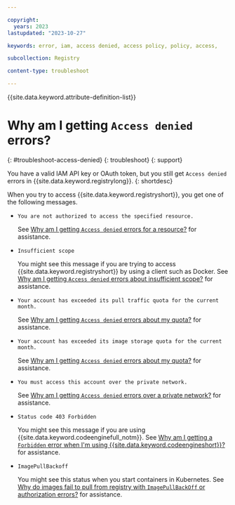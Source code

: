 ```yaml
---

copyright:
  years: 2023
lastupdated: "2023-10-27"

keywords: error, iam, access denied, access policy, policy, access,

subcollection: Registry

content-type: troubleshoot

---
```


{{site.data.keyword.attribute-definition-list}}

# Why am I getting `Access denied` errors?
{: #troubleshoot-access-denied}
{: troubleshoot}
{: support}

You have a valid IAM API key or OAuth token, but you still get `Access denied` errors in {{site.data.keyword.registrylong}}.
{: shortdesc}

When you try to access {{site.data.keyword.registryshort}}, you get one of the following messages.

- `You are not authorized to access the specified resource.`

  See [Why am I getting `Access denied` errors for a resource?](/docs/Registry?topic=Registry-troubleshoot-resource) for assistance.

- `Insufficient scope`

  You might see this message if you are trying to access {{site.data.keyword.registryshort}} by using a client such as Docker. See [Why am I getting `Access denied` errors about insufficient scope?](/docs/Registry?topic=Registry-troubleshoot-scope) for assistance.

- `Your account has exceeded its pull traffic quota for the current month.`

  See [Why am I getting `Access denied` errors about my quota?](/docs/Registry?topic=Registry-troubleshoot-quota) for assistance.

- `Your account has exceeded its image storage quota for the current month.`

  See [Why am I getting `Access denied` errors about my quota?](/docs/Registry?topic=Registry-troubleshoot-quota) for assistance.

- `You must access this account over the private network.`

  See [Why am I getting `Access denied` errors over a private network?](/docs/Registry?topic=Registry-troubleshoot-private) for assistance.

- `Status code 403 Forbidden`

  You might see this message if you are using {{site.data.keyword.codeenginefull_notm}}. See [Why am I getting a `Forbidden` error when I'm using {{site.data.keyword.codeengineshort}}?](/docs/Registry?topic=Registry-troubleshoot-forbidden-ce) for assistance.

- `ImagePullBackoff`

  You might see this status when you start containers in Kubernetes. See [Why do images fail to pull from registry with `ImagePullBackOff` or authorization errors?](/docs/Registry?topic=Registry-ts-app-image-pull) for assistance.
